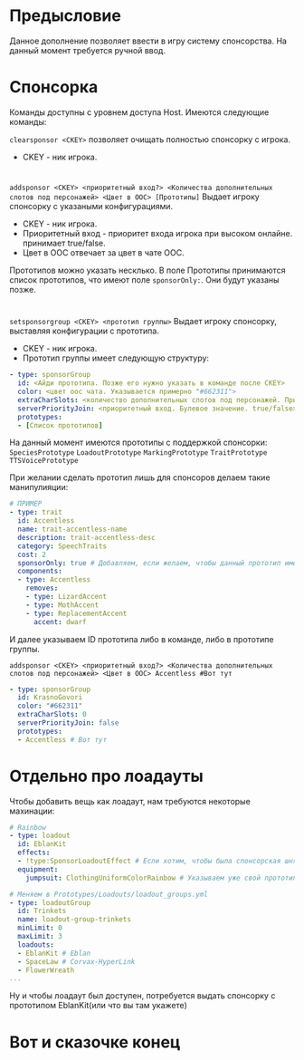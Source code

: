 ﻿# Предысловие
Данное дополнение позволяет ввести в игру систему спонсорства.
На данный момент требуется ручной ввод.

# Спонсорка
Команды доступны с уровнем доступа Host.
Имеются следующие команды:

`clearsponsor <CKEY>` позволяет очищать полностью спонсорку с игрока.
- CKEY - ник игрока.

#

`addsponsor <CKEY> <приоритетный вход?> <Количества дополнительных слотов под персонажей> <Цвет в OOC> [Прототипы]`
Выдает игроку спонсорку с указаными конфигурациями.
- CKEY - ник игрока.
- Приоритетный вход - приоритет входа игрока при высоком онлайне. принимает true/false.
- Цвет в OOC отвечает за цвет в чате OOC.

Прототипов можно указать несклько.
В поле Прототипы принимаются список прототипов, что имеют поле `sponsorOnly:`.
Они будут указаны позже.

#

`setsponsorgroup <CKEY> <прототип группы>`
Выдает игроку спонсорку, выставляя конфигурации с прототипа.
- CKEY - ник игрока.
- Прототип группы имеет следующую структуру:
```yaml
- type: sponsorGroup
  id: <Айди прототипа. Позже его нужно указать в команде после CKEY>
  color: <цвет оос чата. Указывается примерно "#662311">
  extraCharSlots: <количество дополнительных слотов под персонажей. Пример 5 или любое число выше, либо равен 0>
  serverPriorityJoin: <приоритетный вход. Булевое значение. true/false>
  prototypes:
  - [Список прототипов]


```
На данный момент имеются прототипы с поддержкой спонсорки:
`SpeciesPrototype`
`LoadoutPrototype`
`MarkingPrototype`
`TraitPrototype`
`TTSVoicePrototype`


При желании сделать прототип лишь для спонсоров делаем такие манипулияции:
```yaml
# ПРИМЕР
- type: trait
  id: Accentless
  name: trait-accentless-name
  description: trait-accentless-desc
  category: SpeechTraits
  cost: 2
  sponsorOnly: true # Добавляем, если желаем, чтобы данный прототип имели только люди со спонсоркой.
  components:
  - type: Accentless
    removes:
    - type: LizardAccent
    - type: MothAccent
    - type: ReplacementAccent
      accent: dwarf
```
И далее указываем ID прототипа либо в команде, либо в прототипе группы.

`addsponsor <CKEY> <приоритетный вход?> <Количества дополнительных слотов под персонажей> <Цвет в OOC> Accentless #Вот тут`

```yaml
- type: sponsorGroup
  id: KrasnoGovori
  color: "#662311"
  extraCharSlots: 0
  serverPriorityJoin: false
  prototypes:
  - Accentless # Вот тут
```

# Отдельно про лоадауты
Чтобы добавить вещь как лоадаут, нам требуются некоторые махинации:

```yaml
# Rainbow
- type: loadout
  id: EblanKit
  effects:
  - !type:SponsorLoadoutEffect # Если хотим, чтобы была спонсорская шняга
  equipment:
    jumpsuit: ClothingUniformColorRainbow # Указываем уже свой прототип энтити по желанию
```

```yaml
# Меняем в Prototypes/Loadouts/loadout_groups.yml
- type: loadoutGroup
  id: Trinkets
  name: loadout-group-trinkets
  minLimit: 0
  maxLimit: 3
  loadouts:
  - EblanKit # Eblan
  - SpaceLaw # Corvax-HyperLink
  - FlowerWreath
...
```

Ну и чтобы лоадаут был доступен, потребуется выдать спонсорку с прототипом EblanKit(или что вы там укажете)

# Вот и сказочке конец

